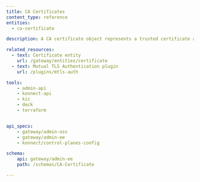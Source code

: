 ```yaml
---
title: CA Certificates
content_type: reference
entities:
  - ca-certificate

description: A CA certificate object represents a trusted certificate authority. These objects are used by {{site.base_gateway}} to verify the validity of a client or server certificate.

related_resources:
  - text: Certificate entity
    url: /gateway/entities/certificate
  - text: Mutual TLS Authentication plugin
    url: /plugins/mtls-auth

tools:
    - admin-api
    - konnect-api
    - kic
    - deck
    - terraform


api_specs:
    - gateway/admin-oss
    - gateway/admin-ee
    - konnect/control-planes-config

schema:
    api: gateway/admin-ee
    path: /schemas/CA-Certificate

---
```


<!--This is being worked on in https://github.com/Kong/developer.konghq.com/pull/220-->